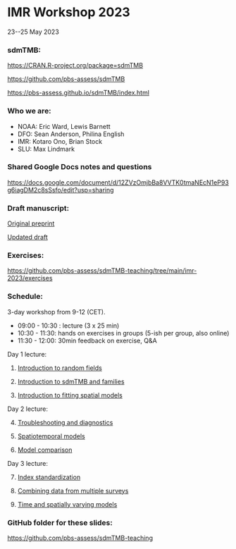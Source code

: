# IMR Workshop 2023

23--25 May 2023

### sdmTMB:

<https://CRAN.R-project.org/package=sdmTMB>

<https://github.com/pbs-assess/sdmTMB>

<https://pbs-assess.github.io/sdmTMB/index.html>

### Who we are:
- NOAA: Eric Ward, Lewis Barnett 
- DFO: Sean Anderson, Philina English 
- IMR: Kotaro Ono, Brian Stock 
- SLU: Max Lindmark 

### Shared Google Docs notes and questions

<https://docs.google.com/document/d/12ZVzOmjbBa8VVTK0tmaNEcN1eP93g6iagDM2c8sSsfo/edit?usp=sharing>

### Draft manuscript:

[Original preprint](https://doi.org/10.1101/2022.03.24.485545)

[Updated draft](https://www.dropbox.com/s/bejw28ykmfw2l94/sdmTMB-preprint-jss.pdf?dl=1)

### Exercises:

<https://github.com/pbs-assess/sdmTMB-teaching/tree/main/imr-2023/exercises>

### Schedule:

3-day workshop from 9-12 (CET).
-	09:00 - 10:30 : lecture (3 x 25 min)
-	10:30 - 11:30: hands on exercises in groups (5-ish per group, also online)
-	11:30 - 12:00: 30min feedback on exercise, Q&A


Day 1 lecture: 

1. [Introduction to random fields](https://pbs-assess.github.io/sdmTMB-teaching/imr-2023/01-intro-random-fields.html)

2. [Introduction to sdmTMB and families](https://pbs-assess.github.io/sdmTMB-teaching/imr-2023/02-intro-sdmTMB.html)

3. [Introduction to fitting spatial models](https://pbs-assess.github.io/sdmTMB-teaching/imr-2023/03-pcod-spatial.html)

Day 2 lecture: 

4. [Troubleshooting and diagnostics](https://pbs-assess.github.io/sdmTMB-teaching/imr-2023/04-troubleshooting.html)

5. [Spatiotemporal models](https://pbs-assess.github.io/sdmTMB-teaching/imr-2023/05-pcod-spatiotemporal.html)

6. [Model comparison](https://pbs-assess.github.io/sdmTMB-teaching/imr-2023/06-comparing-models.html)

Day 3 lecture:

7. [Index standardization](https://pbs-assess.github.io/sdmTMB-teaching/imr-2023/07-index-standardization.html)

8. [Combining data from multiple surveys]()

9. [Time and spatially varying models](https://pbs-assess.github.io/sdmTMB-teaching/imr-2023/09-time-space-varying.html)


### GitHub folder for these slides:

<https://github.com/pbs-assess/sdmTMB-teaching>
